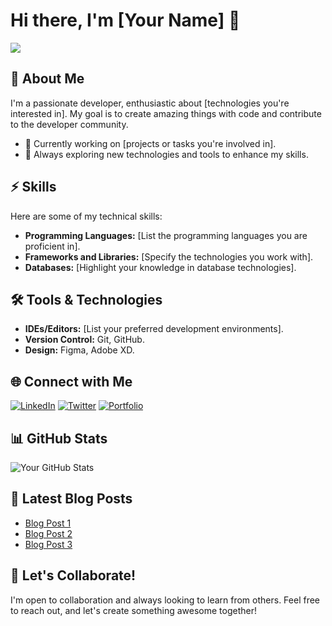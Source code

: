# Hi there, I'm [Your Name] 👋
![](https://komarev.com/ghpvc/?username=your-github-username&label=PROFILE+VIEWS)

## 🚀 About Me

I'm a passionate developer, enthusiastic about [technologies you're interested in]. My goal is to create amazing things with code and contribute to the developer community.

- 🔭 Currently working on [projects or tasks you're involved in].
- 🌱 Always exploring new technologies and tools to enhance my skills.

## ⚡ Skills

Here are some of my technical skills:

- **Programming Languages:** [List the programming languages you are proficient in].
- **Frameworks and Libraries:** [Specify the technologies you work with].
- **Databases:** [Highlight your knowledge in database technologies].

## 🛠️ Tools & Technologies

- **IDEs/Editors:** [List your preferred development environments].
- **Version Control:** Git, GitHub.
- **Design:** Figma, Adobe XD.

## 🌐 Connect with Me

[![LinkedIn](https://img.shields.io/badge/LinkedIn-Connect-blue)](https://www.linkedin.com/in/yourprofile)
[![Twitter](https://img.shields.io/badge/Twitter-Follow-blue)](https://twitter.com/yourhandle)
[![Portfolio](https://img.shields.io/badge/Portfolio-Visit-green)](https://yourportfolio.com)

## 📊 GitHub Stats

![Your GitHub Stats](https://github-readme-stats.vercel.app/api?username=yourusername&show_icons=true&hide=contribs,prs&theme=radical)

## 📝 Latest Blog Posts

- [Blog Post 1](#)
- [Blog Post 2](#)
- [Blog Post 3](#)

## 🎉 Let's Collaborate!

I'm open to collaboration and always looking to learn from others. Feel free to reach out, and let's create something awesome together!



